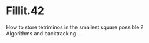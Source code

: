 # Fillit.42

How to store tetriminos in the smallest square possible ?<br/>
Algorithms and backtracking ... </br>
